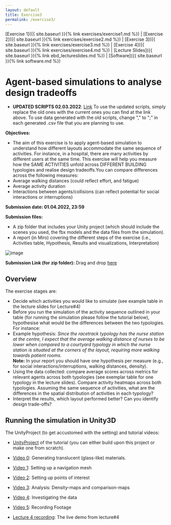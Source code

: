 ```yaml
---
layout: default
title: Exercise3
permalink: /exercise3/
---
```


[Exercise 1]({{ site.baseurl }}{% link exercises/exercise1.md %}) | [Exercise 2]({{ site.baseurl }}{% link exercises/exercise2.md %}) | [Exercise 3]({{ site.baseurl }}{% link exercises/exercise3.md %}) | [Exercise 4]({{ site.baseurl }}{% link exercises/exercise4.md %}) | [Lecture Slides]({{ site.baseurl }}{% link ebd_lectureslides.md %}) | [Software]({{ site.baseurl }}{% link software.md %})

# Agent-based simulations to analyse design tradeoffs

- **UPDATED SCRIPTS 02.03.2022**: [Link](https://polybox.ethz.ch/index.php/s/e2gBjAAQ4NvMhkq)
  To use the updated scripts, simply replace the old ones with the current ones you can find at the link above. To use data generated with the old scripts, change ","   to ";" in each generated .csv file that you are planning to use.

**Objectives:** 
* The aim of this exercise is to apply agent-based simulation to understand how different layouts accommodate the same sequence of activities. For instance, in a hospital, there are many activities by different users at the same time. This exercise will help you measure how the SAME ACTIVITIES unfold across DIFFERENT BUILDING typologies and realise design tradeoffs.You can compare differences across the following measures: 
* Average walking distances (could reflect effort, and fatigue) 
* Average activity duration 
* Interactions between agents/collisions  (can reflect potential for social interactions or interruptions) 

**Submission date: 01.04.2022, 23:59**

**Submission files:** 
* A zip folder that includes your Unity project (which should include the scenes you used, the fbx models and the data files from the simulation).
* A report (in Miro) covering the different steps of the exercise (i.e., Activities table, Hypothesis, Results and visualizations, Interpretation) 

![image](/assets/images/exercise3/exc3.png)

**Submission Link (for zip folder):**  Drag and drop [here](https://polybox.ethz.ch/index.php/s/Iy3sePgdmvDPqpJ)

## Overview 
The exercise stages are:
* Decide which activities you would like to simulate (see example table in the lecture slides for Lecture#4) 
* Before you run the simulation of the activity sequence outlined in your table (for running the simulation please follow the tutorial below), hypothesise what would be the differences between the two typologies. For instance:
* Example hypothesis: *Since the racetrack typology has the nurse station at the centre, I expect that the average walking distance of nurses to be lower when compared to a courtyard typology in which the nurse station is situated at the corners of the layout, requiring more walking towards patient rooms.*  
**Note:** In your report you should have one hypothesis per measure (e.g., for social interactions/interruptions, walking distances, density).
* Using the data collected: compare average scores across metrics for relevant agents across both typologies (see exemplar table for one typology in the lecture slides). Compare activity heatmaps across both typologies. Assuming the same sequence of activities, what are the differences in the spatial distribution of activities in each typology?
* Interpret the results, which layout performed better? Can you identify design trade-offs? 

## Running the simulation in Unity3D

The UnityProject (to get accustomed with the setting) and tutorial videos:
* [UnityProject](https://polybox.ethz.ch/index.php/s/5d7Q5SuVqfbfTu1) of the tutorial (you can either build upon this project or make one from scratch). 

* [Video 0](https://polybox.ethz.ch/index.php/s/Agd17f5cJOecgkx): Generating translucent (glass-like) materials.
* [Video 1](https://polybox.ethz.ch/index.php/s/UROL3ktgfGo6QUL): Setting up a navigation mesh
* [Video 2](https://polybox.ethz.ch/index.php/s/6PTSvR9cjxw8YyN): Setting up points of interest
* [Video 3](https://polybox.ethz.ch/index.php/s/aZj6XDtanusYVxn): Analysis: Density-maps and comparison-maps
* [Video 4](https://polybox.ethz.ch/index.php/s/RC0akU9gzi1fcgg): Investigating the data
* [Video 5](https://polybox.ethz.ch/index.php/s/kHqzedOnTPVJEz7): Recording Footage
* [Lecture 4 recording](https://polybox.ethz.ch/index.php/s/5QFp1mn8hPam5mF): The live demo from lecture#4


